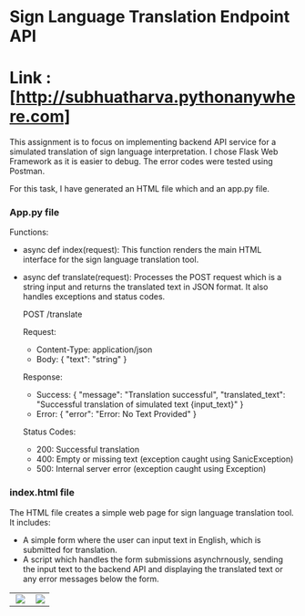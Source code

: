 # Sign Language Translation Endpoint API

# Link : [http://subhuatharva.pythonanywhere.com]

This assignment is to focus on implementing backend API service for a simulated translation of sign language interpretation. I chose Flask Web Framework as it is easier to debug. The error codes were tested using Postman.

For this task, I have generated an HTML file which and an app.py file. 

### App.py file

Functions: 
- async def index(request): This function renders the main HTML interface for the sign language translation tool. 
- async def translate(request): Processes the POST request which is a string input and returns the translated text in JSON format. It also handles exceptions and status codes.

    POST /translate
    
    Request:
    - Content-Type: application/json
    - Body: { "text": "string" }
    
    Response:
    - Success: { "message": "Translation successful", "translated_text": "Successful translation of simulated text {input_text}" }
    - Error: { "error": "Error: No Text Provided" }
    
    Status Codes:
    - 200: Successful translation
    - 400: Empty or missing text (exception caught using SanicException)
    - 500: Internal server error (exception caught using Exception)
 
### index.html file
The HTML file creates a simple web page for sign language translation tool. It includes: 
- A simple form where the user can input text in English, which is submitted for translation.
- A script which handles the form submissions asynchrnously, sending the input text to the backend API and displaying the translated text or any error messages below the form.

<table>
  <tr>
    <td valign="top" width="50%">
      <img src = "https://github.com/asubhekar/Sign-Language-Translation-Endpoint-API/blob/main/images/Screenshot%202024-07-10%20at%204.15.34%E2%80%AFPM.png" align = "right"></img>
    </td>
    <td valign="top">
      <img src = "https://github.com/asubhekar/Sign-Language-Translation-Endpoint-API/blob/main/images/Screenshot%202024-07-10%20at%204.15.45%E2%80%AFPM.png" align = "right"></img>
    </td>
  </tr>
</table>
